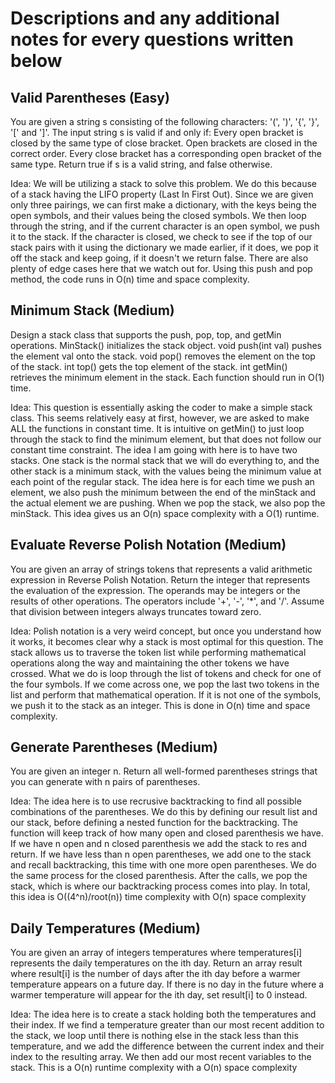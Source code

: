 # Descriptions and any additional notes for every questions written below

## Valid Parentheses (Easy)

You are given a string s consisting of the following characters: '(', ')', '{', '}', '[' and ']'.
The input string s is valid if and only if:
    Every open bracket is closed by the same type of close bracket.
    Open brackets are closed in the correct order.
    Every close bracket has a corresponding open bracket of the same type.
Return true if s is a valid string, and false otherwise.

Idea: We will be utilizing a stack to solve this problem. We do this because of a stack having the LIFO property (Last In First Out). Since we are given only three pairings, we can first make a dictionary, with the keys being the open symbols, and their values being the closed symbols. We then loop through the string, and if the current character is an open symbol, we push it to the stack. If the character is closed, we check to see if the top of our stack pairs with it using the dictionary we made earlier, if it does, we pop it off the stack and keep going, if it doesn't we return false. There are also plenty of edge cases here that we watch out for. Using this push and pop method, the code runs in O(n) time and space complexity.

## Minimum Stack (Medium)

Design a stack class that supports the push, pop, top, and getMin operations.
MinStack() initializes the stack object.
void push(int val) pushes the element val onto the stack.
void pop() removes the element on the top of the stack.
int top() gets the top element of the stack.
int getMin() retrieves the minimum element in the stack.
Each function should run in O(1) time.

Idea: This question is essentially asking the coder to make a simple stack class. This seems relatively easy at first, however, we are asked to make ALL the functions in constant time. It is intuitive on getMin() to just loop through the stack to find the minimum element, but that does not follow our constant time constraint. The idea I am going with here is to have two stacks. One stack is the normal stack that we will do everything to, and the other stack is a minimum stack, with the values being the minimum value at each point of the regular stack. The idea here is for each time we push an element, we also push the minimum between the end of the minStack and the actual element we are pushing. When we pop the stack, we also pop the minStack. This idea gives us an O(n) space complexity with a O(1) runtime.

## Evaluate Reverse Polish Notation (Medium)

You are given an array of strings tokens that represents a valid arithmetic expression in Reverse Polish Notation.
Return the integer that represents the evaluation of the expression.
The operands may be integers or the results of other operations.
The operators include '+', '-', '*', and '/'.
Assume that division between integers always truncates toward zero.

Idea: Polish notation is a very weird concept, but once you understand how it works, it becomes clear why a stack is most optimal for this question. The stack allows us to traverse the token list while performing mathematical operations along the way and maintaining the other tokens we have crossed. What we do is loop through the list of tokens and check for one of the four symbols. If we come across one, we pop the last two tokens in the list and perform that mathematical operation. If it is not one of the symbols, we push it to the stack as an integer. This is done in O(n) time and space complexity.

## Generate Parentheses (Medium)

You are given an integer n. Return all well-formed parentheses strings that you can generate with n pairs of parentheses.

Idea: The idea here is to use recrusive backtracking to find all possible combinations of the parentheses. We do this by defining our result list and our stack, before defining a nested function for the backtracking. The function will keep track of how many open and closed parenthesis we have. If we have n open and n closed parenthesis we add the stack to res and return. If we have less than n open parentheses, we add one to the stack and recall backtracking, this time with one more open parentheses. We do the same process for the closed parenthesis. After the calls, we pop the stack, which is where our backtracking process comes into play. In total, this idea is O((4^n)/root(n)) time complexity with O(n) space complexity

## Daily Temperatures (Medium)

You are given an array of integers temperatures where temperatures[i] represents the daily temperatures on the ith day.
Return an array result where result[i] is the number of days after the ith day before a warmer temperature appears on a future day. If there is no day in the future where a warmer temperature will appear for the ith day, set result[i] to 0 instead.

Idea: The idea here is to create a stack holding both the temperatures and their index. If we find a temperature greater than our most recent addition to the stack, we loop until there is nothing else in the stack less than this temperature, and we add the difference between the current index and their index to the resulting array. We then add our most recent variables to the stack. This is a O(n) runtime complexity with a O(n) space complexity